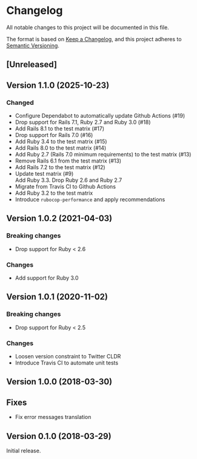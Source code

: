 # Changelog

All notable changes to this project will be documented in this file.

The format is based on [Keep a Changelog](https://keepachangelog.com/en/1.0.0/), and this project adheres to [Semantic Versioning](https://semver.org/spec/v2.0.0.html).

## [Unreleased]

## Version 1.1.0 (2025-10-23)

### Changed

* Configure Dependabot to automatically update Github Actions (#19)
* Drop support for Rails 7.1, Ruby 2.7 and Ruby 3.0 (#18)
* Add Rails 8.1 to the test matrix (#17)
* Drop support for Rails 7.0 (#16)
* Add Ruby 3.4 to the test matrix (#15)
* Add Rails 8.0 to the test matrix (#14)
* Add Ruby 2.7 (Rails 7.0 minimum requirements) to the test matrix (#13)
* Remove Rails 6.1 from the test matrix (#13)
* Add Rails 7.2 to the test matrix (#12)
* Update test matrix (#9)  
  Add Ruby 3.3. Drop Ruby 2.6 and Ruby 2.7
* Migrate from Travis CI to Github Actions
* Add Ruby 3.2 to the test matrix
* Introduce `rubocop-performance` and apply recommendations

## Version 1.0.2 (2021-04-03)

### Breaking changes

* Drop support for Ruby < 2.6

### Changes

* Add support for Ruby 3.0

## Version 1.0.1 (2020-11-02)

### Breaking changes

* Drop support for Ruby < 2.5

### Changes

* Loosen version constraint to Twitter CLDR
* Introduce Travis CI to automate unit tests

## Version 1.0.0 (2018-03-30)

## Fixes

* Fix error messages translation

## Version 0.1.0 (2018-03-29)

Initial release.
